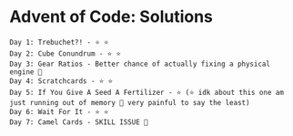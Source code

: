 # Advent of Code: Solutions

    Day 1: Trebuchet?! - ⭐ ⭐
    Day 2: Cube Conundrum - ⭐ ⭐
    Day 3: Gear Ratios - Better chance of actually fixing a physical engine 🥴
    Day 4: Scratchcards - ⭐ ⭐
    Day 5: If You Give A Seed A Fertilizer - ⭐ (⭐ idk about this one am just running out of memory 🤧 very painful to say the least)
    Day 6: Wait For It - ⭐ ⭐
	Day 7: Camel Cards - SKILL ISSUE 🤧
